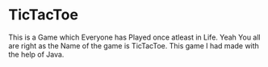 # TicTacToe
This is a Game which Everyone has Played once atleast in Life. Yeah You all are right as the Name of the game is TicTacToe. This game I had made with the help of Java.
